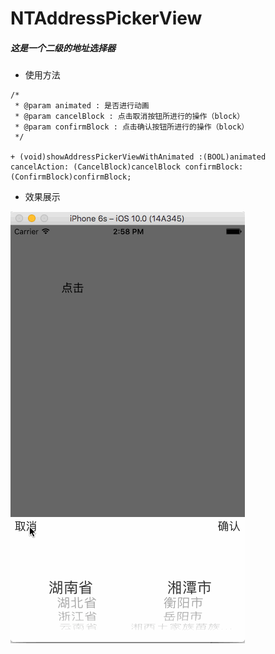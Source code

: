 # NTAddressPickerView
##### 这是一个二级的地址选择器

* 使用方法

```
/*
 * @param animated : 是否进行动画
 * @param cancelBlock : 点击取消按钮所进行的操作（block）
 * @param confirmBlock : 点击确认按钮所进行的操作（block）
 */

+ (void)showAddressPickerViewWithAnimated :(BOOL)animated cancelAction: (CancelBlock)cancelBlock confirmBlock: (ConfirmBlock)confirmBlock;

```
* 效果展示

![示意图](示意图.gif)
